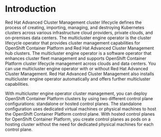 # Introduction

Red Hat Advanced Cluster Management cluster lifecycle defines the process of creating, importing, managing, and destroying Kubernetes clusters across various infrastructure cloud providers, private clouds, and on-premises data centers. The multicluster engine operator is the cluster lifecycle operator that provides cluster management capabilities for OpenShift Container Platform and Red Hat Advanced Cluster Management hub clusters. The multicluster engine operator is a software operator that enhances cluster fleet management and supports OpenShift Container Platform cluster lifecycle management across clouds and data centers. You can use multicluster engine operator with or without Red Hat Advanced Cluster Management. Red Hat Advanced Cluster Management also installs multicluster engine operator automatically and offers further multicluster capabilities. 


With multicluster engine operator cluster management, you can deploy OpenShift Container Platform clusters by using two different control plane configurations: standalone or hosted control planes. The standalone configuration uses dedicated virtual machines or physical machines to host the OpenShift Container Platform control plane. With hosted control planes for OpenShift Container Platform, you create control planes as pods on a hosting cluster without the need for dedicated physical machines for each control plane.

